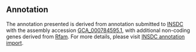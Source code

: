 

Annotation
----------

The annotation presented is derived from annotation submitted to
[INSDC](http://www.insdc.org) with the assembly accession
[GCA\_000784595.1](http://www.ebi.ac.uk/ena/data/view/GCA_000784595.1),
with additional non-coding genes derived from
[Rfam](http://rfam.xfam.org/). For more details, please visit [INSDC
annotation
import](http://ensemblgenomes.org/info/data/insdc_annotation).
